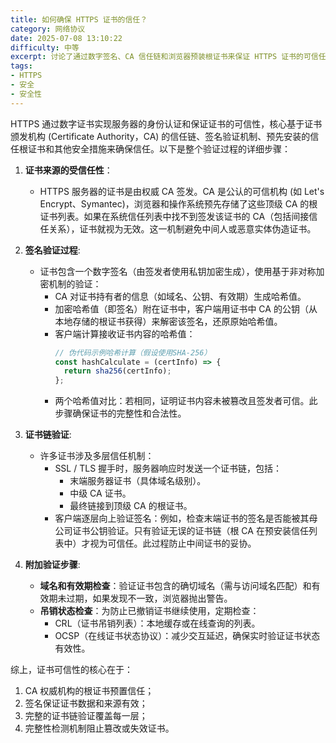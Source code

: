 ```yaml
---
title: 如何确保 HTTPS 证书的信任？
category: 网络协议
date: 2025-07-08 13:10:22
difficulty: 中等
excerpt: 讨论了通过数字签名、CA 信任链和浏览器预装根证书来保证 HTTPS 证书的可信任性的方法。
tags:
- HTTPS
- 安全
- 安全性
---
```

HTTPS 通过数字证书实现服务器的身份认证和保证证书的可信性，核心基于证书颁发机构 (Certificate Authority，CA) 的信任链、签名验证机制、预先安装的信任根证书和其他安全措施来确保信任。以下是整个验证过程的详细步骤：

1. **证书来源的受信任性**：  
   - HTTPS 服务器的证书是由权威 CA 签发。CA 是公认的可信机构 (如 Let's Encrypt、Symantec)，浏览器和操作系统预先存储了这些顶级 CA 的根证书列表。如果在系统信任列表中找不到签发该证书的 CA（包括间接信任关系），证书就视为无效。这一机制避免中间人或恶意实体伪造证书。

2. **签名验证过程**:  
   - 证书包含一个数字签名（由签发者使用私钥加密生成），使用基于非对称加密机制的验证：
     - CA 对证书持有者的信息（如域名、公钥、有效期）生成哈希值。
     - 加密哈希值（即签名）附在证书中，客户端用证书中 CA 的公钥（从本地存储的根证书获得）来解密该签名，还原原始哈希值。
     - 客户端计算接收证书内容的哈希值：
       ```javascript
       // 伪代码示例哈希计算（假设使用SHA-256）
       const hashCalculate = (certInfo) => { 
         return sha256(certInfo);
       };
       ```
     - 两个哈希值对比：若相同，证明证书内容未被篡改且签发者可信。此步骤确保证书的完整性和合法性。

3. **证书链验证**:  
   - 许多证书涉及多层信任机制：
     - SSL / TLS 握手时，服务器响应时发送一个证书链，包括：
       - 末端服务器证书（具体域名级别）。
       - 中级 CA 证书。
       - 最终链接到顶级 CA 的根证书。
     - 客户端逐层向上验证签名：例如，检查末端证书的签名是否能被其母公司证书公钥验证。只有验证无误的证书链（根 CA 在预安装信任列表中）才视为可信任。此过程防止中间证书的妥协。

4. **附加验证步骤**:  
   - **域名和有效期检查**：验证证书包含的确切域名（需与访问域名匹配）和有效期未过期，如果发现不一致，浏览器抛出警告。
   - **吊销状态检查**：为防止已撤销证书继续使用，定期检查：
     - CRL（证书吊销列表）：本地缓存或在线查询的列表。
     - OCSP（在线证书状态协议）：减少交互延迟，确保实时验证证书状态有效性。

综上，证书可信性的核心在于：

1. CA 权威机构的根证书预置信任；
2. 签名保证证书数据和来源有效；
3. 完整的证书链验证覆盖每一层；
4. 完整性检测机制阻止篡改或失效证书。
